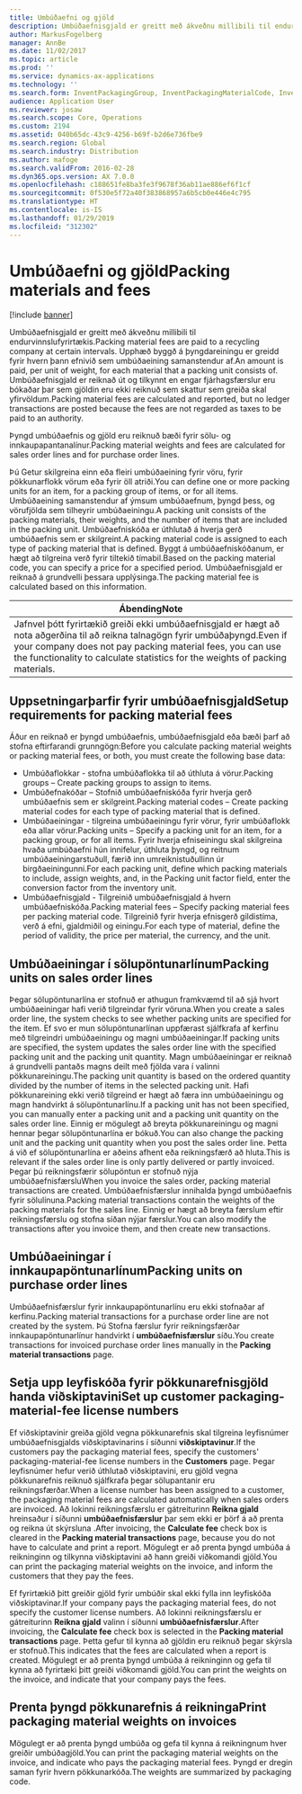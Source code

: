 ```yaml
---
title: Umbúðaefni og gjöld
description: Umbúðaefnisgjald er greitt með ákveðnu millibili til endurvinnslufyrirtækis. Upphæð byggð á þyngdareiningu er greidd fyrir hvern þann efnivið sem umbúðaeining samanstendur af. Umbúðaefnisgjald er reiknað út og tilkynnt en engar fjárhagsfærslur eru bókaðar þar sem gjöldin eru ekki reiknuð sem skattur sem greiða skal yfirvöldum.
author: MarkusFogelberg
manager: AnnBe
ms.date: 11/02/2017
ms.topic: article
ms.prod: ''
ms.service: dynamics-ax-applications
ms.technology: ''
ms.search.form: InventPackagingGroup, InventPackagingMaterialCode, InventPackagingMaterialFee, InventPackagingMaterialTrans, InventPackagingMaterialTransPurch, InventPackagingUnit
audience: Application User
ms.reviewer: josaw
ms.search.scope: Core, Operations
ms.custom: 2194
ms.assetid: 040b65dc-43c9-4256-b69f-b2d6e736fbe9
ms.search.region: Global
ms.search.industry: Distribution
ms.author: mafoge
ms.search.validFrom: 2016-02-28
ms.dyn365.ops.version: AX 7.0.0
ms.openlocfilehash: c188651fe8ba3fe3f9678f36ab11ae886ef6f1cf
ms.sourcegitcommit: 0f530e5f72a40f383868957a6b5cb0e446e4c795
ms.translationtype: HT
ms.contentlocale: is-IS
ms.lasthandoff: 01/29/2019
ms.locfileid: "312302"
---
```

# <a name="packing-materials-and-fees"></a><span data-ttu-id="37c24-105">Umbúðaefni og gjöld</span><span class="sxs-lookup"><span data-stu-id="37c24-105">Packing materials and fees</span></span>

[!include [banner](../includes/banner.md)]

<span data-ttu-id="37c24-106">Umbúðaefnisgjald er greitt með ákveðnu millibili til endurvinnslufyrirtækis.</span><span class="sxs-lookup"><span data-stu-id="37c24-106">Packing material fees are paid to a recycling company at certain intervals.</span></span> <span data-ttu-id="37c24-107">Upphæð byggð á þyngdareiningu er greidd fyrir hvern þann efnivið sem umbúðaeining samanstendur af.</span><span class="sxs-lookup"><span data-stu-id="37c24-107">An amount is paid, per unit of weight, for each material that a packing unit consists of.</span></span> <span data-ttu-id="37c24-108">Umbúðaefnisgjald er reiknað út og tilkynnt en engar fjárhagsfærslur eru bókaðar þar sem gjöldin eru ekki reiknuð sem skattur sem greiða skal yfirvöldum.</span><span class="sxs-lookup"><span data-stu-id="37c24-108">Packing material fees are calculated and reported, but no ledger transactions are posted because the fees are not regarded as taxes to be paid to an authority.</span></span>

<span data-ttu-id="37c24-109">Þyngd umbúðaefnis og gjöld eru reiknuð bæði fyrir sölu- og innkaupapantanalínur.</span><span class="sxs-lookup"><span data-stu-id="37c24-109">Packing material weights and fees are calculated for sales order lines and for purchase order lines.</span></span>

<span data-ttu-id="37c24-110">Þú Getur skilgreina einn eða fleiri umbúðaeining fyrir vöru, fyrir pökkunarflokk vörum eða fyrir öll atriði.</span><span class="sxs-lookup"><span data-stu-id="37c24-110">You can define one or more packing units for an item, for a packing group of items, or for all items.</span></span> <span data-ttu-id="37c24-111">Umbúðaeining samanstendur af ýmsum umbúðaefnum, þyngd þess, og vörufjölda sem tilheyrir umbúðaeiningu.</span><span class="sxs-lookup"><span data-stu-id="37c24-111">A packing unit consists of the packing materials, their weights, and the number of items that are included in the packing unit.</span></span> <span data-ttu-id="37c24-112">Umbúðaefniskóða er úthlutað á hverja gerð umbúðaefnis sem  er skilgreint.</span><span class="sxs-lookup"><span data-stu-id="37c24-112">A packing material code is assigned to each type of packing material that is defined.</span></span> <span data-ttu-id="37c24-113">Byggt á umbúðaefniskóðanum, er hægt að tilgreina verð fyrir tiltekið tímabil.</span><span class="sxs-lookup"><span data-stu-id="37c24-113">Based on the packing material code, you can specify a price for a specified period.</span></span> <span data-ttu-id="37c24-114">Umbúðaefnisgjald er reiknað á grundvelli þessara upplýsinga.</span><span class="sxs-lookup"><span data-stu-id="37c24-114">The packing material fee is calculated based on this information.</span></span>

| <span data-ttu-id="37c24-115">**Ábending**</span><span class="sxs-lookup"><span data-stu-id="37c24-115">**Note**</span></span>                                                                                                                                             |
|------------------------------------------------------------------------------------------------------------------------------------------------------|
| <span data-ttu-id="37c24-116">Jafnvel þótt fyrirtækið greiði ekki umbúðaefnisgjald er hægt að nota aðgerðina til að reikna talnagögn fyrir umbúðaþyngd.</span><span class="sxs-lookup"><span data-stu-id="37c24-116">Even if your company does not pay packing material fees, you can use the functionality to calculate statistics for the weights of packing materials.</span></span> |

## <a name="setup-requirements-for-packing-material-fees"></a><span data-ttu-id="37c24-117">Uppsetningarþarfir fyrir umbúðaefnisgjald</span><span class="sxs-lookup"><span data-stu-id="37c24-117">Setup requirements for packing material fees</span></span>
<span data-ttu-id="37c24-118">Áður en reiknað er þyngd umbúðaefnis, umbúðaefnisgjald eða bæði þarf að stofna eftirfarandi grunngögn:</span><span class="sxs-lookup"><span data-stu-id="37c24-118">Before you calculate packing material weights or packing material fees, or both, you must create the following base data:</span></span>

-   <span data-ttu-id="37c24-119">Umbúðaflokkar - stofna umbúðaflokka til að úthluta á vörur.</span><span class="sxs-lookup"><span data-stu-id="37c24-119">Packing groups – Create packing groups to assign to items.</span></span>
-   <span data-ttu-id="37c24-120">Umbúðefnakóðar – Stofnið umbúðaefniskóða fyrir hverja gerð umbúðaefnis sem er skilgreint.</span><span class="sxs-lookup"><span data-stu-id="37c24-120">Packing material codes – Create packing material codes for each type of packing material that is defined.</span></span>
-   <span data-ttu-id="37c24-121">Umbúðaeiningar - tilgreina umbúðaeiningu fyrir vörur, fyrir umbúðaflokk eða allar vörur.</span><span class="sxs-lookup"><span data-stu-id="37c24-121">Packing units – Specify a packing unit for an item, for a packing group, or for all items.</span></span> <span data-ttu-id="37c24-122">Fyrir hverja efniseiningu skal skilgreina hvaða umbúðaefni hún innifelur, úthluta þyngd, og reitnum umbúðaeiningarstuðull, færið inn umreiknistuðullinn úr birgðaeiningunni.</span><span class="sxs-lookup"><span data-stu-id="37c24-122">For each packing unit, define which packing materials to include, assign weights, and, in the Packing unit factor field, enter the conversion factor from the inventory unit.</span></span>
-   <span data-ttu-id="37c24-123">Umbúðaefnisgjald - Tilgreinið umbúðaefnisgjald á hvern umbúðaefniskóða.</span><span class="sxs-lookup"><span data-stu-id="37c24-123">Packing material fees – Specify packing material fees per packing material code.</span></span> <span data-ttu-id="37c24-124">Tilgreinið fyrir hverja efnisgerð gildistíma, verð á efni, gjaldmiðil og einingu.</span><span class="sxs-lookup"><span data-stu-id="37c24-124">For each type of material, define the period of validity, the price per material, the currency, and the unit.</span></span>

## <a name="packing-units-on-sales-order-lines"></a><span data-ttu-id="37c24-125">Umbúðaeiningar í sölupöntunarlínum</span><span class="sxs-lookup"><span data-stu-id="37c24-125">Packing units on sales order lines</span></span>
<span data-ttu-id="37c24-126">Þegar sölupöntunarlína er stofnuð er athugun framkvæmd til að sjá hvort umbúðaeiningar hafi verið tilgreindar fyrir vöruna.</span><span class="sxs-lookup"><span data-stu-id="37c24-126">When you create a sales order line, the system checks to see whether packing units are specified for the item.</span></span> <span data-ttu-id="37c24-127">Ef svo er mun sölupöntunarlínan uppfærast sjálfkrafa af kerfinu með tilgreindri umbúðaeiningu og magni umbúðaeiningar.</span><span class="sxs-lookup"><span data-stu-id="37c24-127">If packing units are specified, the system updates the sales order line with the specified packing unit and the packing unit quantity.</span></span> <span data-ttu-id="37c24-128">Magn umbúðaeiningar er reiknað á grundvelli pantaðs magns deilt með fjölda vara í valinni pökkunareiningu.</span><span class="sxs-lookup"><span data-stu-id="37c24-128">The packing unit quantity is based on the ordered quantity divided by the number of items in the selected packing unit.</span></span> <span data-ttu-id="37c24-129">Hafi pökkunareining ekki verið tilgreind er hægt að færa inn umbúðaeiningu og magn handvirkt á sölupöntunarlínu.</span><span class="sxs-lookup"><span data-stu-id="37c24-129">If a packing unit has not been specified, you can manually enter a packing unit and a packing unit quantity on the sales order line.</span></span> <span data-ttu-id="37c24-130">Einnig er mögulegt að breyta pökkunareiningu og magni hennar þegar sölupöntunarlína er bókuð.</span><span class="sxs-lookup"><span data-stu-id="37c24-130">You can also change the packing unit and the packing unit quantity when you post the sales order line.</span></span> <span data-ttu-id="37c24-131">Þetta á við ef sölupöntunarlína er aðeins afhent eða reikningsfærð að hluta.</span><span class="sxs-lookup"><span data-stu-id="37c24-131">This is relevant if the sales order line is only partly delivered or partly invoiced.</span></span> <span data-ttu-id="37c24-132">Þegar þú reikningsfærir sölupöntun er stofnuð nýja umbúðaefnisfærslu</span><span class="sxs-lookup"><span data-stu-id="37c24-132">When you invoice the sales order, packing material transactions are created.</span></span> <span data-ttu-id="37c24-133">Umbúðaefnisfærslur innihalda þyngd umbúðaefnis fyrir sölulínuna.</span><span class="sxs-lookup"><span data-stu-id="37c24-133">Packing material transactions contain the weights of the packing materials for the sales line.</span></span> <span data-ttu-id="37c24-134">Einnig er hægt að breyta færslum eftir reikningsfærslu og stofna síðan nýjar færslur.</span><span class="sxs-lookup"><span data-stu-id="37c24-134">You can also modify the transactions after you invoice them, and then create new transactions.</span></span>

## <a name="packing-units-on-purchase-order-lines"></a><span data-ttu-id="37c24-135">Umbúðaeiningar í innkaupapöntunarlínum</span><span class="sxs-lookup"><span data-stu-id="37c24-135">Packing units on purchase order lines</span></span>
<span data-ttu-id="37c24-136">Umbúðaefnisfærslur fyrir innkaupapöntunarlínu eru ekki stofnaðar af kerfinu.</span><span class="sxs-lookup"><span data-stu-id="37c24-136">Packing material transactions for a purchase order line are not created by the system.</span></span> <span data-ttu-id="37c24-137">Þú Stofna færslur fyrir reikningsfærðar innkaupapöntunarlínur handvirkt í **umbúðaefnisfærslur** síðu.</span><span class="sxs-lookup"><span data-stu-id="37c24-137">You create transactions for invoiced purchase order lines manually in the **Packing material transactions** page.</span></span>

## <a name="set-up-customer-packaging-material-fee-license-numbers"></a><span data-ttu-id="37c24-138">Setja upp leyfiskóða fyrir pökkunarefnisgjöld handa viðskiptavini</span><span class="sxs-lookup"><span data-stu-id="37c24-138">Set up customer packaging-material-fee license numbers</span></span>
<span data-ttu-id="37c24-139">Ef viðskiptavinir greiða gjöld vegna pökkunarefnis skal tilgreina leyfisnúmer umbúðaefnisgjalds viðskiptavinarins í síðunni **viðskiptavinur**.</span><span class="sxs-lookup"><span data-stu-id="37c24-139">If the customers pay the packaging material fees, specify the customers' packaging-material-fee license numbers in the **Customers** page.</span></span> <span data-ttu-id="37c24-140">Þegar leyfisnúmer hefur verið úthlutað viðskiptavini, eru gjöld vegna pökkunarefnis reiknuð sjálfkrafa þegar sölupantanir eru reikningsfærðar.</span><span class="sxs-lookup"><span data-stu-id="37c24-140">When a license number has been assigned to a customer, the packaging material fees are calculated automatically when sales orders are invoiced.</span></span> <span data-ttu-id="37c24-141">Að lokinni reikningsfærslu er gátreiturinn  **Reikna gjald** hreinsaður í síðunni **umbúðaefnisfærslur** þar sem ekki er þörf á að prenta og reikna út skýrsluna .</span><span class="sxs-lookup"><span data-stu-id="37c24-141">After invoicing, the **Calculate fee** check box is cleared in the **Packing material transactions** page, because you do not have to calculate and print a report.</span></span> <span data-ttu-id="37c24-142">Mögulegt er að prenta þyngd umbúða á reikninginn og tilkynna viðskiptavini að hann greiði viðkomandi gjöld.</span><span class="sxs-lookup"><span data-stu-id="37c24-142">You can print the packaging material weights on the invoice, and inform the customers that they pay the fees.</span></span> 

<span data-ttu-id="37c24-143">Ef fyrirtækið þitt greiðir gjöld fyrir umbúðir skal ekki fylla inn leyfiskóða viðskiptavinar.</span><span class="sxs-lookup"><span data-stu-id="37c24-143">If your company pays the packaging material fees, do not specify the customer license numbers.</span></span> <span data-ttu-id="37c24-144">Að lokinni reikningsfærslu er gátreiturinn  **Reikna gjald** valinn í síðunni **umbúðaefnisfærslur**.</span><span class="sxs-lookup"><span data-stu-id="37c24-144">After invoicing, the **Calculate fee** check box is selected in the **Packing material transactions** page.</span></span> <span data-ttu-id="37c24-145">Þetta gefur til kynna að gjöldin eru reiknuð þegar skýrsla er stofnuð.</span><span class="sxs-lookup"><span data-stu-id="37c24-145">This indicates that the fees are calculated when a report is created.</span></span> <span data-ttu-id="37c24-146">Mögulegt er að prenta þyngd umbúða á reikninginn og gefa til kynna að fyrirtæki þitt greiði viðkomandi gjöld.</span><span class="sxs-lookup"><span data-stu-id="37c24-146">You can print the weights on the invoice, and indicate that your company pays the fees.</span></span>

## <a name="print-packaging-material-weights-on-invoices"></a><span data-ttu-id="37c24-147">Prenta þyngd pökkunarefnis á reikninga</span><span class="sxs-lookup"><span data-stu-id="37c24-147">Print packaging material weights on invoices</span></span>
<span data-ttu-id="37c24-148">Mögulegt er að prenta þyngd umbúða og gefa til kynna á reikningnum hver greiðir umbúðagjöld.</span><span class="sxs-lookup"><span data-stu-id="37c24-148">You can print the packaging material weights on the invoice, and indicate who pays the packaging material fees.</span></span> <span data-ttu-id="37c24-149">Þyngd er dregin saman fyrir hvern pökkunarkóða.</span><span class="sxs-lookup"><span data-stu-id="37c24-149">The weights are summarized by packaging code.</span></span>





